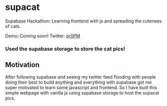 # supacat
Supabase Hackathon: Learning frontend with js and spreading the cutenees of cats.

Demo: Coming soon!
Twitter: [pr0PM](https://twitter.com/MP0rp)

### Used the supabase storage to store the cat pics!

Motivation
---
After following supabase and seeing my twitter feed flooding with people doing their best to build
anything and everything with supabase got me super motivated to learn some javascript and frontend.
So I have built this simple webpage with vanilla js using supabase storage to host the supacat pics.
